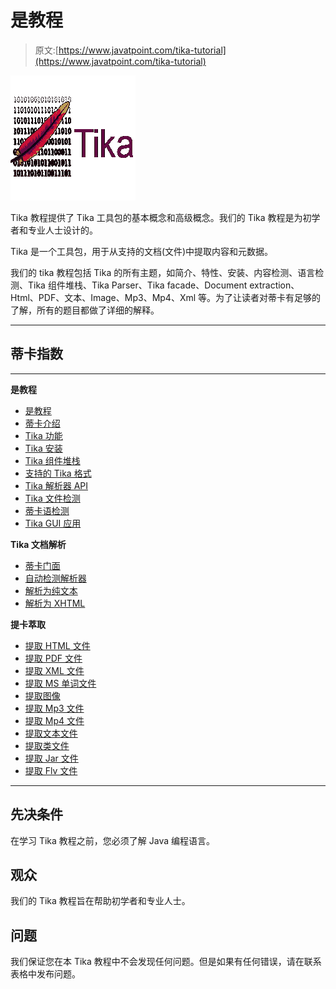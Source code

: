 # 是教程

> 原文:[https://www.javatpoint.com/tika-tutorial](https://www.javatpoint.com/tika-tutorial)

![Tika Tutorial](img/684d9f832930ab74aa044093afa7dbd9.png)

Tika 教程提供了 Tika 工具包的基本概念和高级概念。我们的 Tika 教程是为初学者和专业人士设计的。

Tika 是一个工具包，用于从支持的文档(文件)中提取内容和元数据。

我们的 tika 教程包括 Tika 的所有主题，如简介、特性、安装、内容检测、语言检测、Tika 组件堆栈、Tika Parser、Tika facade、Document extraction、Html、PDF、文本、Image、Mp3、Mp4、Xml 等。为了让读者对蒂卡有足够的了解，所有的题目都做了详细的解释。

* * *

## 蒂卡指数

* * *

**是教程**

*   [是教程](tika-tutorial)
*   [蒂卡介绍](tika-introduction)
*   [Tika 功能](tika-features)
*   [Tika 安装](tika-installation)
*   [Tika 组件堆栈](tika-component-stack)
*   [支持的 Tika 格式](apache-tika-supported-formats)
*   [Tika 解析器 API](tika-parser-api)
*   [Tika 文件检测](tika-document-type-detection)
*   [蒂卡语检测](tika-language-detection)
*   [Tika GUI 应用](tika-gui-application)

**Tika 文档解析**

*   [蒂卡门面](tika-facade)
*   [自动检测解析器](tika-auto-detector-parser)
*   [解析为纯文本](tika-parsing-document-to-plain-text)
*   [解析为 XHTML](tika-parsing-document-to-xhtml)

**提卡萃取**

*   [提取 HTML 文件](tika-html-file-extraction)
*   [提取 PDF 文件](tika-extracting-pdf-file)
*   [提取 XML 文件](tika-xml-file-extracting)
*   [提取 MS 单词文件](tika-ms-office-file-extraction)
*   [提取图像](tika-image-extraction)
*   [提取 Mp3 文件](tika-mp3-file-extraction)
*   [提取 Mp4 文件](tika-mp4-file-extraction)
*   [提取文本文件](tika-text-file-extraction)
*   [提取类文件](tika-class-file-extraction)
*   [提取 Jar 文件](tika-jar-file-extraction)
*   [提取 Flv 文件](tika-flv-file-extraction)

* * *

## 先决条件

在学习 Tika 教程之前，您必须了解 Java 编程语言。

## 观众

我们的 Tika 教程旨在帮助初学者和专业人士。

## 问题

我们保证您在本 Tika 教程中不会发现任何问题。但是如果有任何错误，请在联系表格中发布问题。